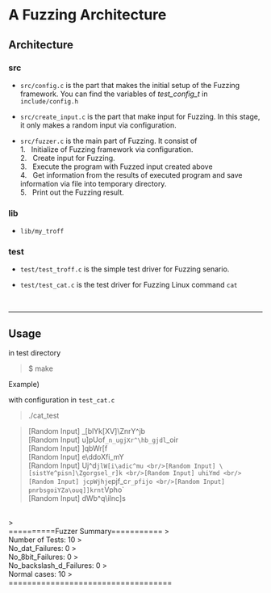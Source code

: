 # A Fuzzing Architecture

## Architecture

### src

- ```src/config.c``` is the part that makes the initial setup of the Fuzzing framework. You can find the variables of *test_config_t* in ```include/config.h```

- ```src/create_input.c``` is the part that make input for Fuzzing. In this stage, it only makes a random input via configuration.

- ```src/fuzzer.c``` is the main part of Fuzzing. It consist of <br/> 1. &nbsp; Initialize of Fuzzing framework via configuration. 
<br/> 2. &nbsp; Create input for Fuzzing.
<br/> 3. &nbsp; Execute the program with Fuzzed input created above
<br/> 4. &nbsp; Get information from the results of executed program and save information via file into temporary directory.
<br/> 5. &nbsp; Print out the Fuzzing result. 

### lib

- ```lib/my_troff```


### test

- ```test/test_troff.c``` is the simple test driver for Fuzzing senario. 

- ```test/test_cat.c``` is the test driver for Fuzzing Linux command ```cat``` 

<br/>

---

## Usage

in test directory

> $ make 

Example)

with configuration in ```test_cat.c```

> ./cat_test

> [Random Input] _[blYk[XV]\ZnrY^jb
> <br/> [Random Input] u]pUof`_n_ugjXr^\hb_gjdl`_oir
> <br/>[Random Input] ]qbWr[f
> <br/>[Random Input] e\ddoXfi_mY
> <br/>[Random Input] Uj^d`jlW[i\adic^mu
> <br/>[Random Input] \[sistYe^pisn]\Zgorgsel_r]k
> <br/>[Random Input] uhiYmd
> <br/>[Random Input] jcpWjhje`pjf_c`r_pfijo
> <br/>[Random Input] pnrbsgoiYZa\ouq]]krnt`Vpho`
> <br/>[Random Input] dWb^q\ilnc]s
<br/>
> <br/>==========Fuzzer Summary===========
> <br/>Number of Tests: 10
> <br/>No_dat_Failures: 0
> <br/>No_8bit_Failures: 0
> <br/>No_backslash_d_Failures: 0
> <br/>Normal cases: 10
> <br/>===================================


